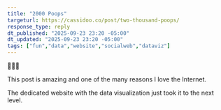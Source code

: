 ```yaml
---
title: "2000 Poops"
targeturl: https://cassidoo.co/post/two-thousand-poops/
response_type: reply
dt_published: "2025-09-23 23:20 -05:00"
dt_updated: "2025-09-23 23:20 -05:00"
tags: ["fun","data","website","socialweb","dataviz"]
---
```


🤣🤣🤣

This post is amazing and one of the many reasons I love the Internet.

The dedicated website with the data visualization just took it to the next level.